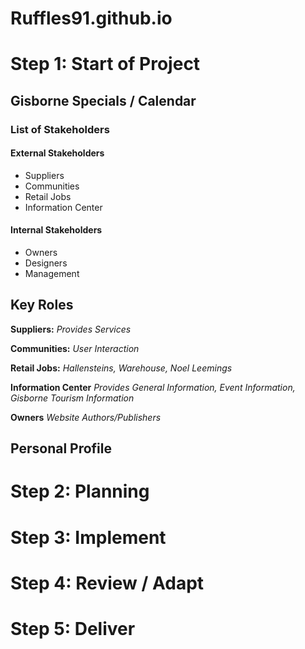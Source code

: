 # Ruffles91.github.io

# Step 1: Start of Project

## Gisborne Specials / Calendar

### List of Stakeholders

#### External Stakeholders
- Suppliers
- Communities
- Retail Jobs
- Information Center

#### Internal Stakeholders
- Owners
- Designers
- Management

## Key Roles

**Suppliers:**
*Provides Services*

**Communities:**
*User Interaction*

**Retail Jobs:**
*Hallensteins,* *Warehouse,* *Noel Leemings*

**Information Center**
*Provides General Information,* *Event Information,* *Gisborne Tourism Information*

**Owners**
*Website Authors/Publishers*




## Personal Profile

# Step 2: Planning

# Step 3: Implement

# Step 4: Review / Adapt

# Step 5: Deliver
